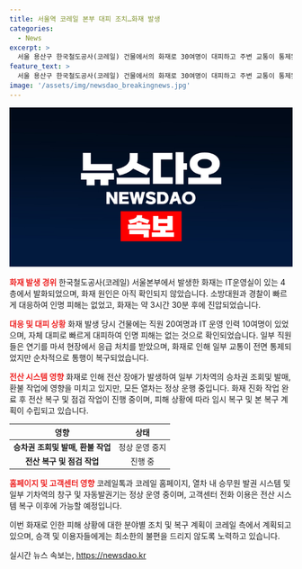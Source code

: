 ```yaml
---
title: 서울역 코레일 본부 대피 조치…화재 발생
categories:
  - News
excerpt: >
  서울 용산구 한국철도공사(코레일) 건물에서의 화재로 30여명이 대피하고 주변 교통이 통제됐으나 인명피해는 없었다. 4층 IT운영실에서 발생한 화재는 3시간30분만에 진압됐고, 화재 원인은 아직 확인되지 않았다. 화재로 전국 일부 기차역의 승차권 조회 및 발매, 환불 작업에 일시적 장애가 있었지만 열차 운행은 정상 진행됐다. 코레일은 피해 상황에 따라 복구 계획을 수립하고 있는데, 현장 상황은 안정화되고 있으며 고객센터 전화 이용은 복구 이후로 가능할 것으로 전망된다.
feature_text: >
  서울 용산구 한국철도공사(코레일) 건물에서의 화재로 30여명이 대피하고 주변 교통이 통제됐으나 인명피해는 없었다. 4층 IT운영실에서 발생한 화재는 3시간30분만에 진압됐고, 화재 원인은 아직 확인되지 않았다. 화재로 전국 일부 기차역의 승차권 조회 및 발매, 환불 작업에 일시적 장애가 있었지만 열차 운행은 정상 진행됐다. 코레일은 피해 상황에 따라 복구 계획을 수립하고 있는데, 현장 상황은 안정화되고 있으며 고객센터 전화 이용은 복구 이후로 가능할 것으로 전망된다.
image: '/assets/img/newsdao_breakingnews.jpg'
---
```


<p><img src="/assets/img/newsdao_breakingnews.jpg" alt="firstkoreanews 속보" /></p>

<p><b><span style="color: #ee2323;">화재 발생 경위</span></b>
한국철도공사(코레일) 서울본부에서 발생한 화재는 IT운영실이 있는 4층에서 발화되었으며, 화재 원인은 아직 확인되지 않았습니다. 소방대원과 경찰이 빠르게 대응하여 인명 피해는 없었고, 화재는 약 3시간 30분 후에 진압되었습니다.</p>

<p><b><span style="color: #ee2323;">대응 및 대피 상황</span></b>
화재 발생 당시 건물에는 직원 20여명과 IT 운영 인력 10여명이 있었으며, 자체 대피로 빠르게 대피하여 인명 피해는 없는 것으로 확인되었습니다. 일부 직원들은 연기를 마셔 현장에서 응급 처치를 받았으며, 화재로 인해 일부 교통이 전면 통제되었지만 순차적으로 통행이 복구되었습니다.</p>

<p><b><span style="color: #ee2323;">전산 시스템 영향</span></b>
화재로 인해 전산 장애가 발생하여 일부 기차역의 승차권 조회및 발매, 환불 작업에 영향을 미치고 있지만, 모든 열차는 정상 운행 중입니다. 화재 진화 작업 완료 후 전산 복구 및 점검 작업이 진행 중이며, 피해 상황에 따라 임시 복구 및 본 복구 계획이 수립되고 있습니다. </p>

<table>
    <thead>
        <tr>
            <th>영향</th>
            <th>상태</th>
        </tr>
    </thead>
    <tbody>
        <tr>
            <td style="text-align: center; height: 17px;"><b>승차권 조회및 발매, 환불 작업</b></td>
            <td style="text-align: center; height: 17px;">정상 운영 중지</td>
        </tr>
        <tr>
            <td style="text-align: center; height: 17px;"><b>전산 복구 및 점검 작업</b></td>
            <td style="text-align: center; height: 17px;">진행 중</td>
        </tr>
    </tbody>
</table>

<p><b><span style="color: #ee2323;">홈페이지 및 고객센터 영향</span></b>
코레일톡과 코레일 홈페이지, 열차 내 승무원 발권 시스템 및 일부 기차역의 창구 및 자동발권기는 정상 운영 중이며, 고객센터 전화 이용은 전산 시스템 복구 이후에 가능할 예정입니다. </p>

<p>이번 화재로 인한 피해 상황에 대한 분야별 조치 및 복구 계획이 코레일 측에서 계획되고 있으며, 승객 및 이용자들에게는 최소한의 불편을 드리지 않도록 노력하고 있습니다.</p>
실시간 뉴스 속보는, <a href="https://newsdao.kr" rel="dofollow">https://newsdao.kr</a>


